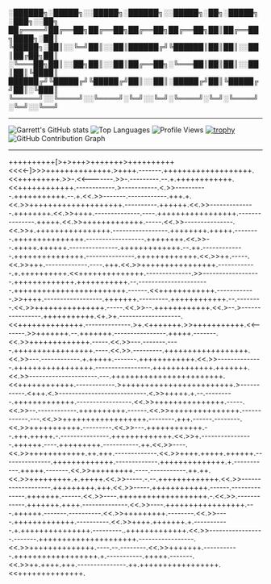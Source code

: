 
░██████╗░█████╗░░█████╗░██████╗░░█████╗░██╗░█████╗░███╗░░██╗
██╔════╝██╔══██╗██╔══██╗██╔══██╗██╔══██╗██║██╔══██╗████╗░██║
╚█████╗░██║░░╚═╝██║░░██║██████╔╝╚██████║██║██║░░██║██╔██╗██║
░╚═══██╗██║░░██╗██║░░██║██╔══██╗░╚═══██║██║██║░░██║██║╚████║
██████╔╝╚█████╔╝╚█████╔╝██║░░██║░█████╔╝██║╚█████╔╝██║░╚███║
╚═════╝░░╚════╝░░╚════╝░╚═╝░░╚═╝░╚════╝░╚═╝░╚════╝░╚═╝░░╚══╝

----------------------------------------------------------------------------------------------

![Garrett's GitHub stats](https://github-readme-stats.vercel.app/api?username=SC0R9I0N&show_icons=true&theme=radical)
![Top Languages](https://github-readme-stats.vercel.app/api/top-langs/?username=SC0R9I0N&layout=compact&theme=radical)
![Profile Views](https://komarev.com/ghpvc/?username=SC0R9I0N&color=blueviolet)
[![trophy](https://github-profile-trophy.vercel.app/?username=SC0R9I0N&theme=onedark)](https://github.com/ryo-ma/github-profile-trophy)
![GitHub Contribution Graph](https://activity-graph.herokuapp.com/graph?username=SC0R9I0NE&theme=github)

-----------------------------------------------------------------------------------------------

++++++++++[>+>+++>+++++++>++++++++++<<<<-]>>>++++++++++++++.>++++.-------.+++++++++++++++++++.<<+++++++++.>>-.<<-------.>>-.---------.--.+.++++++++++++.<<++++++++++++.------------.>-----------.<.>>----------.+++++++++++.--.+.<<.>>-------.------------.+++.+.<<.>>++++++++++++++++++++.----------.++++++.<<.>>--------------.++++++++.<<.>>++++.--------------.----.+++++++++++++++++.---------------.+++++.<<.>>+++++++++++++.-----.<<.>>---------------.<<.>>+.++++++++++++++++.-----------------.++++++++.+++++.--------.+++++++++++++++.------------------.++++++++.<<.>>--.+++++.++++++.---------------.+++++++++++++.--.++.-------------.+++++++++++++++.---------------.+++++++++++++.<<.>>++.-----.<<.>>+++.-------------.----.+++.<<.>>++++++++++++++++.------------.+.++++++++++.<<++++++++++++++.--------------.>>------------------.+++++++++++++.+++++++++++.--.----------------------.++++++++++++++++++++++++.------.<<++++++++++++.------------.>>++++.------------------.+++++++.---------.++++++++++++.--.--------.<<.>>+++++++++++++++.-----.<<.>>--.++++++++++++.<<.>--.>----------------.+++++++++++.<+.>+.-------------------.<<++++++++++++++.--------------.>+.<+++++++.>>+++++++++++.<<-------.>>+++++++.--.+++++++.----------------.+++++.-------.<<.>>+++++++++++++.-----.<<.>>---.-------.----.+++++++++++++++++.----.<<.>>.---------.++++++++++++++++++.<<.>>---.------------.+.+++++.-------.++++++++++++.<<.>>--------------.+++++++++++++++++.-----------------.+++++++++++++.+++++++.<<.>>---------------------.---.++++++++++++++++++++++++.<<++++++++++++.------------.>++++++++++++++++++++++++.>-----------.<+++.<.>---------------------------.<.>>+++++.+.--.---------.+++++++++++++.-----------------.<<.>>+++++++++++++++.-----.<<.>>--.------------.++++++++++.------.<<.>>+++++++++++++++.------------.---.<<.>>++++++++++++++++++.--------.+++.------.--------.<<.>>+++++++++++.---------.<<.>>---.++++++++++++.--.+++.+++++.-.---------------.+++++++++++++.<<.>>+.----------------.++++++.----.+++++++++.-----------.++.<<.>>----.<<.>>++++++++++++.++.+++.-------------.<<.>>++++.+++++.++++++.---------------.+++++++++++++.-------------.++++++++++++++.+.-----------.+++++.-------.<<.>>+++++++++.----.-----------.++.++.<<.>>+++++++++.+.+++++.<<.>>-----.-.--.+++++++++++++.<<.>>-------------------.+++++++++.+++.<<.>>-----.++++++++++++.------.--------------.+++++++.------.<<.>>----.+++++++++++++++++++.-.<<.>>.------------.+++++++.++++.--------------.<<.>>----.+++++++++++++++++.---.++++++.-------.----------.<<.>>+++++++++.--------.<<.>>----.+++++++++++++.----------.<<.>>++++.+++++++.+.-----------.+.+++++++++++++++.---------..+++++++++++++.<<.>>-----------------.-------.+++++++++++++++++++++.-----------------.<<.>>++++++++++++++.----.--.--------.<<.>>+++++++.-----------.++++++++++++++++++.+.-----------.+++++.-------.<<.>>++.++++.+++.---------------.++.+++++++++++++++++.<<++++++++++++++.
